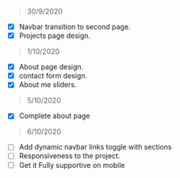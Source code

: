 > 30/9/2020
- [x] Navbar transition to second page.
- [x] Projects page design.

> 1/10/2020
- [x] About page design.
- [x] contact form design.
- [x] About me sliders.

> 5/10/2020
- [x] Complete about page

> 6/10/2020
- [ ] Add dynamic navbar links toggle with sections
- [ ] Responsiveness to the project.
- [ ] Get it Fully supportive on mobile